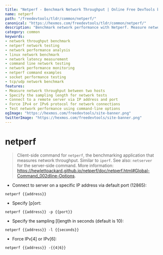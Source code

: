 ```yaml
---
title: "Netperf - Benchmark Network Throughput | Online Free DevTools by Hexmos"
name: netperf
path: "/freedevtools/tldr/common/netperf/"
canonical: "https://hexmos.com/freedevtools/tldr/common/netperf/"
description: "Benchmark network performance with Netperf. Measure network throughput and latency using command line interface. Free online tool, no registration required."
category: common
keywords:
- network throughput benchmark
- netperf network testing
- network performance analysis
- linux network benchmark
- network latency measurement
- command line network testing
- network performance monitoring
- netperf command examples
- socket performance testing
- tcp/udp network benchmark
features:
- Measure network throughput between two hosts
- Specify the sampling length for network tests
- Connect to a remote server via IP address and port
- Force IPv4 or IPv6 protocol for network connections
- Test network performance using command-line options
ogImage: "https://hexmos.com/freedevtools/site-banner.png"
twitterImage: "https://hexmos.com/freedevtools/site-banner.png"
---
```


# netperf

> Client-side command for `netperf`, the benchmarking application that measures network throughput. Similar to `iperf`.
> See also: `netserver` for the server-side command.
> More information: <https://hewlettpackard.github.io/netperf/doc/netperf.html#Global-Command_002dline-Options>.

- Connect to server on a specific IP address via default port (12865):

`netperf {{address}}`

- Specify [p]ort:

`netperf {{address}} -p {{port}}`

- Specify the sampling [l]ength in seconds (default is 10):

`netperf {{address}} -l {{seconds}}`

- Force IPv[4] or IPv[6]:

`netperf {{address}} -{{4|6}}`
